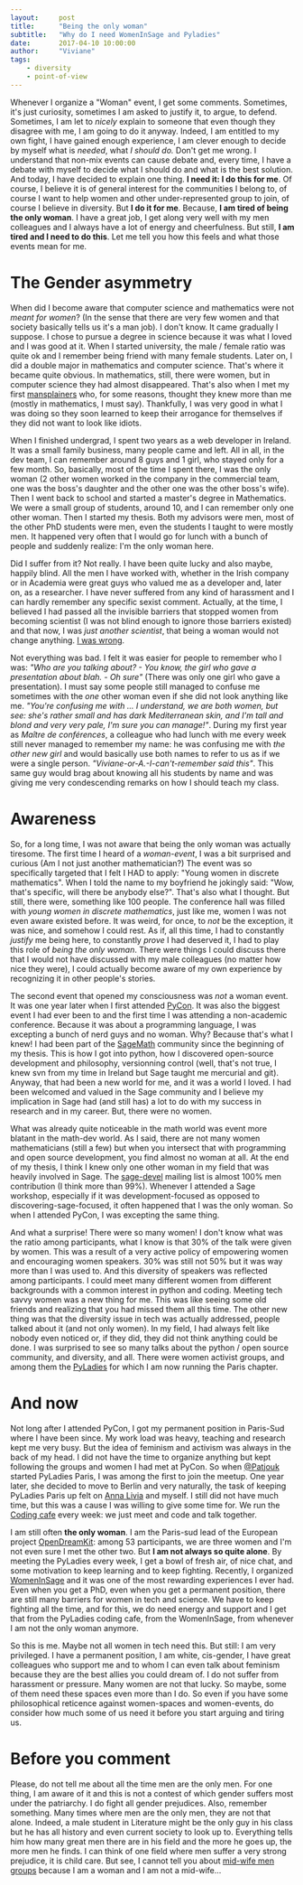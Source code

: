```yaml
---
layout:     post
title:      "Being the only woman"
subtitle:   "Why do I need WomenInSage and Pyladies"
date:       2017-04-10 10:00:00
author:     "Viviane"
tags: 
    - diversity
    - point-of-view
---
```


Whenever I organize a "Woman" event, I get some comments. Sometimes, it's just
curiosity, sometimes I am asked to justify it, to argue, to defend. Sometimes, I am
let to *nicely* explain to someone that even though they disagree with me, I am going 
to do it anyway. Indeed, I am entitled to my own fight, I have gained enough experience,
I am clever enough to decide by myself what is *needed*, what 
*I should do.* Don't get me wrong. I understand that non-mix events can cause debate and, every time,
I have a debate with myself to decide what I should do and what is the best solution.
And today, I have decided to explain one thing. **I need it: I do this for me**. Of course,
I believe it is of general interest for the communities I belong to, of course I want
to help women and other under-represented group to join, of course I believe in diversity. But **I do it for me**. 
Because, **I am tired of being the only woman**. I have a great job, 
I get along very well with my men colleagues and I always have a lot of energy and
cheerfulness. But still, **I am tired and I need to do this**. Let me tell you how this feels
and what those events mean for me.

# The Gender asymmetry 

When did I become aware that computer science and mathematics were not *meant for women*? 
(In the sense that there are very few women and that society basically tells
us it's a man job). I don't know. It came gradually I suppose. I chose to pursue a degree in science
because it was what I loved and I was good at it. When I started university, the male / 
female ratio was quite ok and I remember being friend with many female students.
Later on, I did a double major in mathematics and computer science. That's where it
became quite obvious. In mathematics, still, there were women, but in computer science
they had almost disappeared. That's also when I met my first [mansplainers](http://www.madmoizelle.com/mansplaining-explications-169296)
who, for some reasons, thought they knew more than me (mostly in mathematics, I must say). 
Thankfully, I was very good in what I was doing so they soon learned to keep their arrogance
for themselves if they did not want to look like idiots.

When I finished undergrad, I spent two years as a web developer in Ireland. It was a small
family business, many people came and left. All in all, in the dev team, I can remember around
8 guys and 1 girl, who stayed only for a few month. So, basically, most of the time I
spent there, I was the only woman (2 other women worked in the company in the commercial team,
one was the boss's daughter and the other one was the other boss's wife). Then I
went back to school and started a master's degree in Mathematics. We were a small group
of students, around 10, and I can remember only one other woman. Then I started my thesis.
Both my advisors were men, most of the other PhD students were men, even the students
I taught to were mostly men. It happened very often that I would go for lunch with a bunch of
people and suddenly realize: I'm the only woman here.

Did I suffer from it? Not really. I have been quite lucky and also maybe, happily
blind. All the men I have worked with, whether in the Irish company or in Academia
were great guys who valued me as a developer and, later on, as a researcher. I have
never suffered from any kind of harassment and I can hardly remember any specific sexist
comment. Actually, at the time, I believed I had passed all the invisible barriers
that stopped women from becoming scientist (I was not blind enough to ignore those
barriers existed) and that now, I was *just another scientist*, that being a woman
would not change anything. [I was wrong](http://blogs.lse.ac.uk/impactofsocialsciences/2016/03/08/gender-bias-in-academe-an-annotated-bibliography/).

Not everything was bad. I felt it was easier for people to remember who I was: 
*"Who are you talking about? - You know, the girl who gave a presentation about blah. - Oh sure"*
(There was only one girl who gave a presentation). I must say some people
still managed to confuse me sometimes with the *one* other woman even if she did not look anything
like me. *"You're confusing me with ... I understand, we are both women, but see:
she's rather small and has dark Mediterranean skin, and I'm tall and blond and very very pale, I'm sure you can
manage!"*. During my first year as *Maître de conférences*, a colleague who had lunch
with me every week still never managed to remember my name: he was confusing me with *the other new girl*
and would basically use both names to refer to us as if we were a single person. *"Viviane-or-A.-I-can't-remember
said this"*. This same guy would brag about knowing all his students by name and was
giving me very condescending remarks on how I should teach my class.

# Awareness

So, for a long time, I was not aware that being the only woman was actually tiresome.
The first time I heard of a *woman-event*, I was a bit surprised and curious (Am I not just another mathematician?)
The event was so specifically targeted that I felt I HAD to apply: "Young women in discrete
mathematics". When I told the name to my boyfriend he jokingly said: "Wow, that's specific,
will there be anybody else?". That's also what I thought. But still, there were, something
like 100 people. The conference hall was filled with *young women in discrete mathematics*, just
like me, women I was not even aware existed before. It was weird, for once, to *not* be the exception, 
it was nice, and somehow I could rest. As if, all this time, I had to constantly *justify*
me being here, to constantly *prove* I had deserved it, I had to play this role of *being the only woman*.
There were things I could discuss there that I would not have discussed with my male colleagues
(no matter how nice they were), I could actually become aware of my own experience
by recognizing it in other people's stories.

The second event that opened my consciousness was *not* a woman event. It was one year
later when I first attended [PyCon](https://en.wikipedia.org/wiki/Python_Conference).
It was also the biggest event I had ever been to and the first time I was attending 
a non-academic conference. Because it was about a programming language, I was excepting
a bunch of nerd guys and no woman. Why? Because that's what I knew! I had been part
of the [SageMath](http://www.sagemath.org/) community since the beginning of my thesis.
This is how I got into python, how I discovered open-source development and philosophy, versionning
control (well, that's not true, I knew svn from my time in Ireland but Sage taught me mercurial and git). 
Anyway, that had been a new world for me, and it was a world I loved. I had been welcomed and valued
in the Sage community and I believe my implication in Sage had (and still has) a lot to do with my 
success in research and in my career. But, there were no women.

What was already quite noticeable in the math world was event more blatant in the math-dev
world. As I said, there are not many women mathematicians (still a few) but when you intersect that
with programming and open source development, you find almost no woman at all. At
the end of my thesis, I think I knew only one other woman in my field that was heavily involved
in Sage. The [sage-devel](https://groups.google.com/forum/#!forum/sage-devel) mailing list
is almost 100% men contribution (I think more than 99%). Whenever I attended a Sage 
workshop, especially if it was development-focused as opposed to discovering-sage-focused,
it often happened that I was the only woman. So when I attended PyCon, I was excepting
the same thing.

And what a surprise! There were so many women! I don't know what was the ratio among participants,
what I know is that 30% of the talk were given by women. This was a result of a very
active policy of empowering women and encouraging women speakers. 30% was still not 
50% but it was way more than I was used to. And this diversity of speakers was reflected
among participants. I could meet many different women from different backgrounds 
with a common interest in python and coding. Meeting tech savvy women was a new thing
for me. This was like seeing some old friends and realizing that you had missed them
all this time. The other new thing was that the diversity issue in tech was actually
addressed, people talked about it (and not only women). In my field, I had always 
felt like nobody even noticed or, if they did, they did not think anything could be done.
I was surprised to see so many talks about the python / open source community, 
and diversity, and all. There were women activist groups, and among them the [PyLadies](http://www.pyladies.com/)
for which I am now running the Paris chapter.

# And now

Not long after I attended PyCon, I got my permanent position in Paris-Sud where I
have been since. My work load was heavy, teaching and research kept me very busy.
But the idea of feminism and activism was always in the back of my head. I did not
have the time to organize anything but kept following the groups and women I had met
at PyCon. So when [@Patjouk](https://twitter.com/Patjouk) started PyLadies Paris, I
was among the first to join the meetup. One year later, she decided to move to Berlin
and very naturally, the task of keeping PyLadies Paris up felt on [Anna Livia](https://twitter.com/anna_livia)
and myself. I still did not have much time, but this was a cause I was willing to give
some time for. We run the [Coding cafe](https://www.meetup.com/fr-FR/PyLadies-Paris/) 
every week: we just meet and code and talk together.

I am still often **the only woman**. I am the Paris-sud lead of the European project
[OpenDreamKit](http://opendreamkit.org/): among 53 participants, we are three women
and I'm not even sure I met the other two. But **I am not always so quite alone**.
By meeting the PyLadies every week, I get a bowl of fresh air, of nice chat, and some
motivation to keep learning and to keep fighting. Recently, I organized [WomenInSage](http://opendreamkit.org/2017/04/06/WomenInSage/)
and it was one of the most rewarding experiences I ever had. Even when you get a PhD, even
when you get a permanent position, there are still many barriers for women in tech and science.
We have to keep fighting all the time, and for this, we do need energy and support
and I get that from the PyLadies coding cafe, from the WomenInSage, from whenever
I am not the only woman anymore.

So this is me. Maybe not all women in tech need this. But still: I am very privileged.
I have a permanent position, I am white, cis-gender, I have great colleagues who support me and 
to whom I can even talk about feminism because they are the best allies you could dream of.
I do not suffer from harassment or pressure. Many women are not that lucky. So maybe,
some of them need these spaces even more than I do. So even if you have some philosophical
reticence against women-spaces and women-events, do consider how much some of us 
need it before you start arguing and tiring us.

# Before you comment

Please, do not tell me about all the time men are the only men. For one thing, I
am aware of it and this is not a contest of which gender suffers most under the patriarchy. 
I do fight all gender prejudices. Also, remember something. Many times where men 
are the only men, they are not that alone. Indeed, a male student in Literature might
be the only guy in his class but he has all history and even current society to look up to.
Everything tells him how many great men there are in his field and the more he goes up,
the more men he finds. I can think of one field where men suffer a very strong prejudice, it
is child care. But see, I cannot tell you about [mid-wife men groups](http://www.osezlemix.fr/docs/osezlemetier/pdf/sage-femme_combine.pdf) because I am a woman
and I am not a mid-wife...




